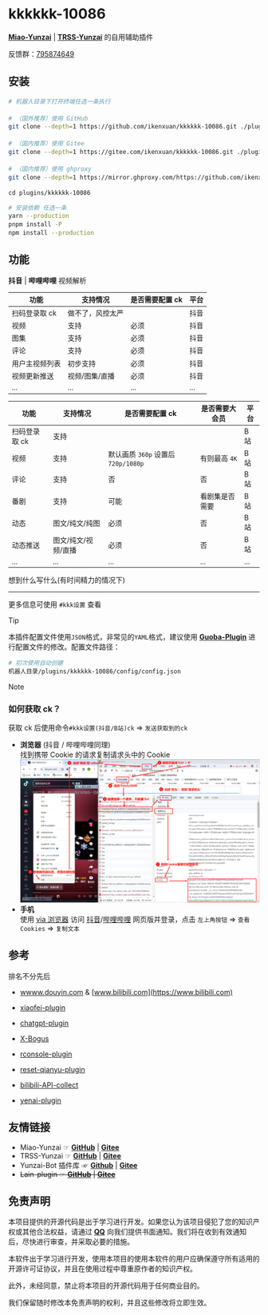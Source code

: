 # kkkkkk-10086

[**Miao-Yunzai**](https://github.com/yoimiya-kokomi/Miao-Yunzai) | [**TRSS-Yunzai**](https://github.com/TimeRainStarSky/Yunzai) 的自用辅助插件

反馈群：[795874649](http://qm.qq.com/cgi-bin/qm/qr?_wv=1027&k=S8y6baEcSkO6TEO5kEdfgmJhz79Oxdw5&authKey=ficWQytHGz3KIv5i0HpGbEeMBpABBXfjEMYRzo3ZwMV%2B0Y5mq8cC0Yxbczfa904H&noverify=0&group_code=795874649)

## 安装

```sh
# 机器人目录下打开终端任选一条执行

# （国外推荐）使用 GitHub
git clone --depth=1 https://github.com/ikenxuan/kkkkkk-10086.git ./plugins/kkkkkk-10086/

# （国内推荐）使用 Gitee
git clone --depth=1 https://gitee.com/ikenxuan/kkkkkk-10086.git ./plugins/kkkkkk-10086/

# （国内推荐）使用 ghproxy
git clone --depth=1 https://mirror.ghproxy.com/https://github.com/ikenxuan/kkkkkk-10086.git ./plugins/kkkkkk-10086/
```

```
cd plugins/kkkkkk-10086
```

```sh
# 安装依赖 任选一条
yarn --production
pnpm install -P
npm install --production
```

## 功能

**抖音** | **哔哩哔哩** 视频解析

| 功能           | 支持情况         | 是否需要配置 ck | 平台 |
| -------------- | ---------------- | --------------- | ---- |
| 扫码登录取 ck  | 做不了，风控太严 |                | 抖音 |
| 视频           | 支持             | 必须            | 抖音 |
| 图集           | 支持             | 必须            | 抖音 |
| 评论           | 支持             | 必须            | 抖音 |
| 用户主视频列表 | 初步支持         | 必须            | 抖音 |
| 视频更新推送   | 视频/图集/直播             | 必须            | 抖音 |
| ...            | ...              | ...             | ...  |

| 功能          | 支持情况            | 是否需要配置 ck                     | 是否需要大会员 | 平台 |
| ------------- | ------------------- | ----------------------------------- | -------------- | ---- |
| 扫码登录取 ck | 支持                |                                     |                | B 站 |
| 视频          | 支持                | 默认画质 `360p` 设置后 `720p/1080p` | 有则最高 `4K`  | B 站 |
| 评论          | 支持                | 否                                  | 否             | B 站 |
| 番剧          | 支持                | 可能                                | 看剧集是否需要 | B 站 |
| 动态          | 图文/纯文/纯图      | 必须                                | 否             | B 站 |
| 动态推送      | 图文/纯文/视频/直播 | 必须                                | 否             | B 站 |
| ...           | ...                 | ...                                 | ...            | ...  |

想到什么写什么(有时间精力的情况下)

---

更多信息可使用 `#kkk设置` 查看

> [!TIP]  
> 本插件配置文件使用`JSON`格式，非常见的`YAML`格式，建议使用 [**Guoba-Plugin**](https://github.com/guoba-yunzai/guoba-plugin.git) 进行配置文件的修改。配置文件路径：
>
> ```sh
> # 初次使用自动创建
> 机器人目录/plugins/kkkkkk-10086/config/config.json
> ```

> [!NOTE]
>
> ### **如何获取 ck？**
>
> 获取 ck 后使用命令`#kkk设置(抖音/B站)ck` => `发送获取到的ck`
>
> - **浏览器** (抖音 / 哔哩哔哩同理)  
>   找到携带 Cookie 的请求复制请求头中的 Cookie  
>   ![img](./resources/pic/pic1.png)
> - **手机**  
>   使用 [via 浏览器](https://res.viayoo.com/v1/via-release-cn.apk) 访问 [抖音](https://www.douyin.com/)/[哔哩哔哩](https://www.bilibili.com/) 网页版并登录，点击 `左上角按钮` => `查看 Cookies` => `复制文本`

## 参考

排名不分先后

- [wwww.douyin.com](https://www.douyin.com) & [www.bilibili.com](https://www.bilibili.com)

- [xiaofei-plugin](https://gitee.com/xfdown/xiaofei-plugin)

- [chatgpt-plugin](https://github.com/ikechan8370/chatgpt-plugin)

- [X-Bogus](https://github.com/B1gM8c/X-Bogus)

- [rconsole-plugin](https://gitee.com/kyrzy0416/rconsole-plugin)

- [reset-qianyu-plugin](https://gitee.com/think-first-sxs/reset-qianyu-plugin)

- [bilibili-API-collect](https://github.com/SocialSisterYi/bilibili-API-collect)

- [yenai-plugin](https://github.com/yeyang52/yenai-plugin)

## 友情链接

- Miao-Yunzai ☞ [**GitHub**](https://github.com/yoimiya-kokomi/Miao-Yunzai) | [**Gitee**](https://gitee.com/yoimiya-kokomi/Miao-Yunzai)
- TRSS-Yunzai ☞ [**GitHub**](https://github.com/TimeRainStarSky/Yunzai) | [**Gitee**](https://gitee.com/TimeRainStarSky/Yunzai)
- Yunzai-Bot 插件库 ☞ [**Github**](https://github.com/yhArcadia/Yunzai-Bot-plugins-index) | [**Gitee**](https://gitee.com/yhArcadia/Yunzai-Bot-plugins-index)
- ~~Lain-plugin ☞ [**GitHub**](https://github.com/Loli-Lain/Lain-plugin) | [**Gitee**](https://gitee.com/Zyy955/Lain-plugin)~~

## 免责声明

本项目提供的开源代码是出于学习进行开发。如果您认为该项目侵犯了您的知识产权或其他合法权益，请通过 **[QQ](https://qm.qq.com/q/k6Up32hdWE)** 向我们提供书面通知。我们将在收到有效通知后，尽快进行审查，并采取必要的措施。

本软件出于学习进行开发，使用本项目的使用本软件的用户应确保遵守所有适用的开源许可证协议，并且在使用过程中尊重原作者的知识产权。

此外，未经同意，禁止将本项目的开源代码用于任何商业目的。

我们保留随时修改本免责声明的权利，并且这些修改将立即生效。
